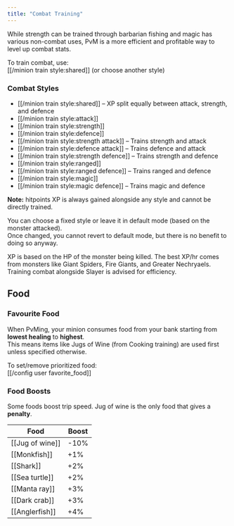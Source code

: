 ```yaml
---
title: "Combat Training"
---
```


While strength can be trained through barbarian fishing and magic has various non-combat uses, PvM is a more efficient and profitable way to level up combat stats.

To train combat, use:  
[[/minion train style\:shared]] (or choose another style)

### Combat Styles

- [[/minion train style\:shared]] – XP split equally between attack, strength, and defence
- [[/minion train style\:attack]]
- [[/minion train style\:strength]]
- [[/minion train style\:defence]]
- [[/minion train style\:strength attack]] – Trains strength and attack
- [[/minion train style\:defence attack]] – Trains defence and attack
- [[/minion train style\:strength defence]] – Trains strength and defence
- [[/minion train style\:ranged]]
- [[/minion train style\:ranged defence]] – Trains ranged and defence
- [[/minion train style\:magic]]
- [[/minion train style\:magic defence]] – Trains magic and defence

**Note:** hitpoints XP is always gained alongside any style and cannot be directly trained.

You can choose a fixed style or leave it in default mode (based on the monster attacked).  
Once changed, you cannot revert to default mode, but there is no benefit to doing so anyway.

XP is based on the HP of the monster being killed. The best XP/hr comes from monsters like Giant Spiders, Fire Giants, and Greater Nechryaels.  
Training combat alongside Slayer is advised for efficiency.

## Food

### Favourite Food

When PvMing, your minion consumes food from your bank starting from **lowest healing** to **highest**.  
This means items like Jugs of Wine (from Cooking training) are used first unless specified otherwise.

To set/remove prioritized food:  
[[/config user favorite_food]]

### Food Boosts

Some foods boost trip speed. Jug of wine is the only food that gives a **penalty**.

| Food            | Boost |
| --------------- | ----- |
| [[Jug of wine]] | -10%  |
| [[Monkfish]]    | +1%   |
| [[Shark]]       | +2%   |
| [[Sea turtle]]  | +2%   |
| [[Manta ray]]   | +3%   |
| [[Dark crab]]   | +3%   |
| [[Anglerfish]]  | +4%   |

